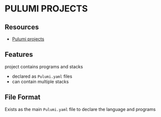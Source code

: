 # PULUMI PROJECTS

## Resources
- [Pulumi projects](https://www.pulumi.com/docs/intro/concepts/project/)

## Features
project contains programs and stacks
- declared as `Pulumi.yaml` files
- can contain multiple stacks

## File Format

Exists as the main `Pulumi.yaml` file to declare the language and programs
